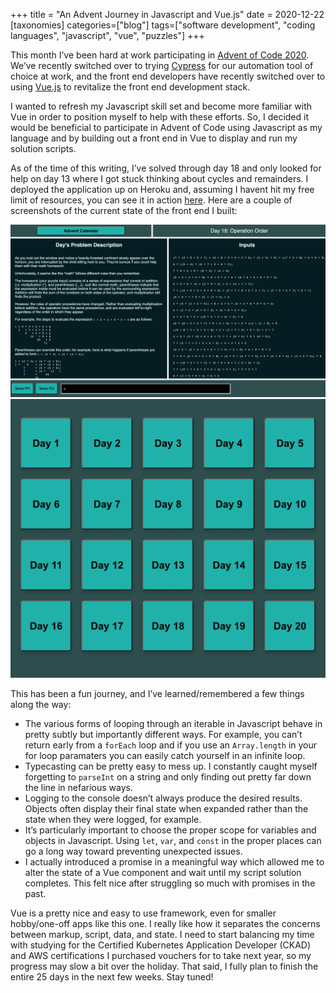 +++
title = "An Advent Journey in Javascript and Vue.js"
date = 2020-12-22
[taxonomies]
categories=["blog"]
tags=["software development", "coding languages", "javascript", "vue", "puzzles"]
+++

This month I’ve been hard at work participating in [Advent of Code 2020](https://adventofcode.com/2020). We’ve recently switched over to trying [Cypress](https://www.cypress.io/) for our automation tool of choice at work, and the front end developers have recently switched over to using [Vue.js](https://vuejs.org/) to revitalize the front end development stack.

I wanted to refresh my Javascript skill set and become more familiar with Vue in order to position myself to help with these efforts. So, I decided it would be beneficial to participate in Advent of Code using Javascript as my language and by building out a front end in Vue to display and run my solution scripts.

As of the time of this writing, I’ve solved through day 18 and only looked for help on day 13 where I got stuck thinking about cycles and remainders. I deployed the application up on Heroku and, assuming I havent hit my free limit of resources, you can see it in action [here](https://adventofcode2020blw.herokuapp.com/). Here are a couple of screenshots of the current state of the front end I built:

![the day layout](/advent1.png)
![the calendar](/advent2.png)

This has been a fun journey, and I’ve learned/remembered a few things along the way:
- The various forms of looping through an iterable in Javascript behave in pretty subtly but importantly different ways. For example, you can’t return early from a `forEach` loop and if you use an `Array.length` in your for loop paramaters you can easily catch yourself in an infinite loop.
- Typecasting can be pretty easy to mess up. I constantly caught myself forgetting to `parseInt` on a string and only finding out pretty far down the line in nefarious ways.
- Logging to the console doesn’t always produce the desired results. Objects often display their final state when expanded rather than the state when they were logged, for example.
- It’s particularly important to choose the proper scope for variables and objects in Javascript. Using `let`, `var`, and `const` in the proper places can go a long way toward preventing unexpected issues.
- I actually introduced a promise in a meaningful way which allowed me to alter the state of a Vue component and wait until my script solution completes. This felt nice after struggling so much with promises in the past.

Vue is a pretty nice and easy to use framework, even for smaller hobby/one-off apps like this one. I really like how it separates the concerns between markup, script, data, and state.
I need to start balancing my time with studying for the Certified Kubernetes Application Developer (CKAD) and AWS certifications I purchased vouchers for to take next year, so my progress may slow a bit over the holiday. That said, I fully plan to finish the entire 25 days in the next few weeks. Stay tuned!


